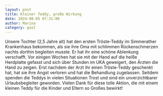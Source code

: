 ```yaml
---
layout: post
title: Kleiner Teddy, große Wirkung
date: 2024-08-05 07:31:00
author: Marina
category: gast
---
```


Unsere Tochter (2,5 Jahre alt) hat den ersten Tröste-Teddy im Simmerather Krankenhaus bekommen, als sie ihre Oma mit schlimmen Rückenschmerzen nachts dorthin begleiten musste. Er hat ihr eine schöne Ablenkung verschafft. Vor einigen Wochen hat sie mit der Hand auf die heiße Herdplatte gefasst und sich über Stunden im UKA geweigert, den Ärzten die Hand zu zeigen. Erst nachdem der Arzt ihr einen Tröste-Teddy geschenkt hat, hat sie ihre Angst verloren und hat die Behandlung zugelassen.
Seitdem spenden die Teddys in vielen Situationen Trost und sind ein unverzichtbarer Urlaubsbegleiter geworden. Vielen Dank für diese tolle Aktion, die mit einem kleinen Teddy für die Kinder und Eltern so Großes bewirkt!
